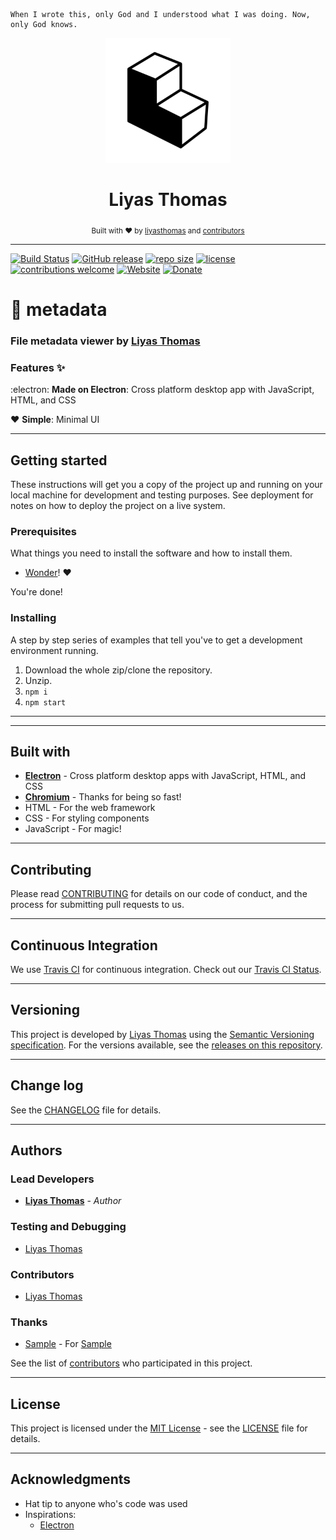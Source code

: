 ```
When I wrote this, only God and I understood what I was doing. Now, only God knows.
```
<div align="center">
  <a href="https://liyas-thomas.firebaseapp.com"><img src="https://raw.githubusercontent.com/liyasthomas/templates/master/assets/logo.gif" alt="Liyas Thomas" width="200"></a>
  <br>
  <h1>Liyas Thomas</h1>
  <sub>Built with ❤︎ by
  <a href="https://github.com/liyasthomas">liyasthomas</a> and
  <a href="https://github.com/liyasthomas/metadata/graphs/contributors">contributors</a>
	</sub>
</div>

---

[![Build Status](https://travis-ci.org/liyasthomas/metadata.svg?branch=master)](https://travis-ci.org/liyasthomas/metadata) [![GitHub release](https://img.shields.io/github/release/liyasthomas/metadata/all.svg)](https://github.com/liyasthomas/metadata/releases/latest) [![repo size](https://img.shields.io/github/repo-size/liyasthomas/metadata.svg)](https://github.com/liyasthomas/metadata/archive/master.zip) [![license](https://img.shields.io/github/license/liyasthomas/metadata.svg)](https://github.com/liyasthomas/metadata/blob/master/LICENSE) [![contributions welcome](https://img.shields.io/badge/contributions-welcome-brightgreen.svg?style=flat)](https://github.com/liyasthomas/metadata/issues) [![Website](https://img.shields.io/website-up-down-green-red/https/shields.io.svg?label=website)](https://liyas-thomas.firebaseapp.com) [![Donate](https://img.shields.io/badge/$-donate-ff69b4.svg)](https://www.paypal.me/liyascthomas)

# 🌌 metadata

### File metadata viewer by [Liyas Thomas](https://github.com/liyasthomas)

### Features :sparkles:

:electron: **Made on Electron**: Cross platform desktop app with JavaScript, HTML, and CSS

:heart: **Simple**: Minimal UI

---

## Getting started

These instructions will get you a copy of the project up and running on your local machine for development and testing purposes. See deployment for notes on how to deploy the project on a live system.

### Prerequisites

What things you need to install the software and how to install them.

* [Wonder](https://en.wikipedia.org/wiki/Wonder_(emotion))! :heart:

You're done!

### Installing

A step by step series of examples that tell you've to get a development environment running.

1. Download the whole zip/clone the repository.
2. Unzip.
3. `npm i`
4. `npm start`

---

---

## Built with

* **[Electron](https://github.com/electron)** - Cross platform desktop apps with JavaScript, HTML, and CSS
* **[Chromium](https://github.com/chromium/chromium)** - Thanks for being so fast!
* HTML - For the web framework
* CSS - For styling components
* JavaScript - For magic!

---

## Contributing

Please read [CONTRIBUTING](CONTRIBUTING.md) for details on our code of conduct, and the process for submitting pull requests to us.

---

## Continuous Integration

We use [Travis CI](https://travis-ci.com) for continuous integration. Check out our [Travis CI Status](https://travis-ci.org/liyasthomas/metadata).

---

## Versioning

This project is developed by [Liyas Thomas](https://github.com/liyasthomas) using the [Semantic Versioning specification](https://semver.org). For the versions available, see the [releases on this repository](https://github.com/liyasthomas/metadata/releases).

---

## Change log

See the [CHANGELOG](CHANGELOG.md) file for details.

---

## Authors

### Lead Developers
* [**Liyas Thomas**](https://github.com/liyasthomas) - *Author*

### Testing and Debugging
* [Liyas Thomas](https://github.com/liyasthomas)

### Contributors
* [Liyas Thomas](https://github.com/liyasthomas)

### Thanks
* [Sample](https://www.google.com) - For [Sample](https://www.google.com)

See the list of [contributors](https://github.com/liyasthomas/metadata/graphs/contributors) who participated in this project.

---

## License

This project is licensed under the [MIT License](https://opensource.org/licenses/MIT) - see the [LICENSE](LICENSE) file for details.

---

## Acknowledgments

* Hat tip to anyone who's code was used
* Inspirations:
	* [Electron](https://github.com/electron)
